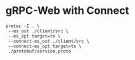 # gRPC-Web with Connect

```shell
protoc -I . \
 --es_out ./client/src \
 --es_opt target=ts \
 --connect-es_out ./client/src \
 --connect-es_opt target=ts \
 ./protobuf/service.proto
```
